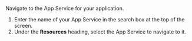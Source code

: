 Navigate to the App Service for your application.

1. Enter the name of your App Service in the search box at the top of the screen.
1. Under the **Resources** heading, select the App Service to navigate to it.